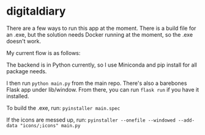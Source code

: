 # digitaldiary

There are a few ways to run this app at the moment. There is a build file for an .exe, but the solution needs Docker running at the moment, so the .exe doesn't work. 

My current flow is as follows:

The backend is in Python currently, so I use Miniconda and pip install for all package needs. 

I then run ```python main.py``` from the main repo. There's also a barebones Flask app under lib/window. From there, you can run ```flask run``` if you have it installed. 

To build the .exe, run:
```pyinstaller main.spec```

If the icons are messed up, run: ```pyinstaller --onefile --windowed --add-data "icons/;icons" main.py```
